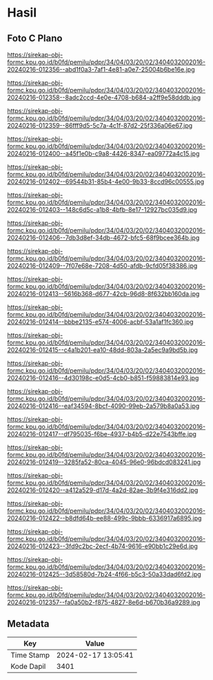 # Hasil

## Foto C Plano

https://sirekap-obj-formc.kpu.go.id/b0fd/pemilu/pdpr/34/04/03/20/02/3404032002016-20240216-012356--abd1f0a3-7af1-4e81-a0e7-25004b6be16e.jpg

https://sirekap-obj-formc.kpu.go.id/b0fd/pemilu/pdpr/34/04/03/20/02/3404032002016-20240216-012358--8adc2ccd-4e0e-4708-b684-a2ff9e58dddb.jpg

https://sirekap-obj-formc.kpu.go.id/b0fd/pemilu/pdpr/34/04/03/20/02/3404032002016-20240216-012359--86fff9d5-5c7a-4c1f-87d2-25f336a06e67.jpg

https://sirekap-obj-formc.kpu.go.id/b0fd/pemilu/pdpr/34/04/03/20/02/3404032002016-20240216-012400--a45f1e0b-c9a8-4426-8347-ea09772a4c15.jpg

https://sirekap-obj-formc.kpu.go.id/b0fd/pemilu/pdpr/34/04/03/20/02/3404032002016-20240216-012402--69544b31-85b4-4e00-9b33-8ccd96c00555.jpg

https://sirekap-obj-formc.kpu.go.id/b0fd/pemilu/pdpr/34/04/03/20/02/3404032002016-20240216-012403--148c6d5c-a1b8-4bfb-8e17-12927bc035d9.jpg

https://sirekap-obj-formc.kpu.go.id/b0fd/pemilu/pdpr/34/04/03/20/02/3404032002016-20240216-012406--7db3d8ef-34db-4672-bfc5-68f9bcee364b.jpg

https://sirekap-obj-formc.kpu.go.id/b0fd/pemilu/pdpr/34/04/03/20/02/3404032002016-20240216-012409--7f07e68e-7208-4d50-afdb-9cfd05f38386.jpg

https://sirekap-obj-formc.kpu.go.id/b0fd/pemilu/pdpr/34/04/03/20/02/3404032002016-20240216-012413--5616b368-d677-42cb-96d8-8f632bb160da.jpg

https://sirekap-obj-formc.kpu.go.id/b0fd/pemilu/pdpr/34/04/03/20/02/3404032002016-20240216-012414--bbbe2135-e574-4006-acbf-53a1af1fc360.jpg

https://sirekap-obj-formc.kpu.go.id/b0fd/pemilu/pdpr/34/04/03/20/02/3404032002016-20240216-012415--c4a1b201-ea10-48dd-803a-2a5ec9a9bd5b.jpg

https://sirekap-obj-formc.kpu.go.id/b0fd/pemilu/pdpr/34/04/03/20/02/3404032002016-20240216-012416--4d30198c-e0d5-4cb0-b851-f59883814e93.jpg

https://sirekap-obj-formc.kpu.go.id/b0fd/pemilu/pdpr/34/04/03/20/02/3404032002016-20240216-012416--eaf34594-8bcf-4090-99eb-2a579b8a0a53.jpg

https://sirekap-obj-formc.kpu.go.id/b0fd/pemilu/pdpr/34/04/03/20/02/3404032002016-20240216-012417--df795035-f6be-4937-b4b5-d22e7543bffe.jpg

https://sirekap-obj-formc.kpu.go.id/b0fd/pemilu/pdpr/34/04/03/20/02/3404032002016-20240216-012419--3285fa52-80ca-4045-96e0-96bdcd083241.jpg

https://sirekap-obj-formc.kpu.go.id/b0fd/pemilu/pdpr/34/04/03/20/02/3404032002016-20240216-012420--a412a529-d17d-4a2d-82ae-3b9f4e316dd2.jpg

https://sirekap-obj-formc.kpu.go.id/b0fd/pemilu/pdpr/34/04/03/20/02/3404032002016-20240216-012422--b8dfd64b-ee88-499c-9bbb-6336917a6895.jpg

https://sirekap-obj-formc.kpu.go.id/b0fd/pemilu/pdpr/34/04/03/20/02/3404032002016-20240216-012423--3fd9c2bc-2ecf-4b74-9616-e90bb1c29e6d.jpg

https://sirekap-obj-formc.kpu.go.id/b0fd/pemilu/pdpr/34/04/03/20/02/3404032002016-20240216-012425--3d58580d-7b24-4f66-b5c3-50a33dad6fd2.jpg

https://sirekap-obj-formc.kpu.go.id/b0fd/pemilu/pdpr/34/04/03/20/02/3404032002016-20240216-012357--fa0a50b2-f875-4827-8e6d-b670b36a9289.jpg


## Metadata

| Key        | Value               |
| ---------- | ------------------- |
| Time Stamp | 2024-02-17 13:05:41 |
| Kode Dapil | 3401                |



